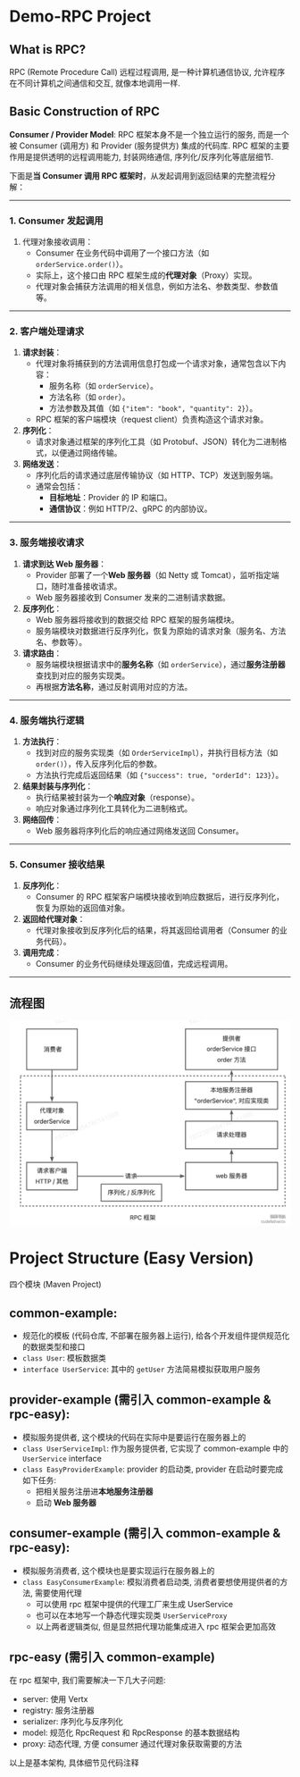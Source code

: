 # Demo-RPC Project

## What is RPC?

RPC (Remote Procedure Call) 远程过程调用, 是一种计算机通信协议, 允许程序在不同计算机之间通信和交互, 就像本地调用一样.

## Basic Construction of RPC

**Consumer / Provider Model**: RPC 框架本身不是一个独立运行的服务, 而是一个被 Consumer (调用方) 和 Provider (服务提供方) 集成的代码库. RPC 框架的主要作用是提供透明的远程调用能力, 封装网络通信, 序列化/反序列化等底层细节. 

下面是**当 Consumer 调用 RPC 框架时**，从发起调用到返回结果的完整流程分解：

------

### **1. Consumer 发起调用**

1. 代理对象接收调用：
   - Consumer 在业务代码中调用了一个接口方法（如 `orderService.order()`）。
   - 实际上，这个接口由 RPC 框架生成的**代理对象**（Proxy）实现。
   - 代理对象会捕获方法调用的相关信息，例如方法名、参数类型、参数值等。

------

### **2. 客户端处理请求**

1. **请求封装**：
   - 代理对象将捕获到的方法调用信息打包成一个请求对象，通常包含以下内容：
     - 服务名称（如 `orderService`）。
     - 方法名称（如 `order`）。
     - 方法参数及其值（如 `{"item": "book", "quantity": 2}`）。
   - RPC 框架的客户端模块（request client）负责构造这个请求对象。
2. **序列化**：
   - 请求对象通过框架的序列化工具（如 Protobuf、JSON）转化为二进制格式，以便通过网络传输。
3. **网络发送**：
   - 序列化后的请求通过底层传输协议（如 HTTP、TCP）发送到服务端。
   - 通常会包括：
     - **目标地址**：Provider 的 IP 和端口。
     - **通信协议**：例如 HTTP/2、gRPC 的内部协议。

------

### **3. 服务端接收请求**

1. **请求到达 Web 服务器**：
   - Provider 部署了一个**Web 服务器**（如 Netty 或 Tomcat），监听指定端口，随时准备接收请求。
   - Web 服务器接收到 Consumer 发来的二进制请求数据。
2. **反序列化**：
   - Web 服务器将接收到的数据交给 RPC 框架的服务端模块。
   - 服务端模块对数据进行反序列化，恢复为原始的请求对象（服务名、方法名、参数等）。
3. **请求路由**：
   - 服务端模块根据请求中的**服务名称**（如 `orderService`），通过**服务注册器**查找到对应的服务实现类。
   - 再根据**方法名称**，通过反射调用对应的方法。

------

### **4. 服务端执行逻辑**

1. **方法执行**：
   - 找到对应的服务实现类（如 `OrderServiceImpl`），并执行目标方法（如 `order()`），传入反序列化后的参数。
   - 方法执行完成后返回结果（如 `{"success": true, "orderId": 123}`）。
2. **结果封装与序列化**：
   - 执行结果被封装为一个**响应对象**（response）。
   - 响应对象通过序列化工具转化为二进制格式。
3. **网络回传**：
   - Web 服务器将序列化后的响应通过网络发送回 Consumer。

------

### **5. Consumer 接收结果**

1. **反序列化**：
   - Consumer 的 RPC 框架客户端模块接收到响应数据后，进行反序列化，恢复为原始的返回值对象。
2. **返回给代理对象**：
   - 代理对象接收到反序列化后的结果，将其返回给调用者（Consumer 的业务代码）。
3. **调用完成**：
   - Consumer 的业务代码继续处理返回值，完成远程调用。

------

## **流程图**

![rpc-structure](./rpc-structure.png)

# Project Structure (Easy Version)

四个模块 (Maven Project)

## common-example: 

- 规范化的模板 (代码仓库, 不部署在服务器上运行), 给各个开发组件提供规范化的数据类型和接口
- `class User`: 模板数据类
- `interface UserService`: 其中的 `getUser` 方法简易模拟获取用户服务

## provider-example (需引入 common-example & rpc-easy):

- 模拟服务提供者, 这个模块的代码在实际中是要运行在服务器上的
- `class UserServiceImpl`: 作为服务提供者, 它实现了 common-example 中的 `UserService` interface
- `class EasyProviderExample`: provider 的启动类, provider 在启动时要完成如下任务:
  - 把相关服务注册进**本地服务注册器**
  - 启动 **Web 服务器**

## consumer-example (需引入 common-example & rpc-easy):

- 模拟服务消费者, 这个模块也是要实现运行在服务器上的
- `class EasyConsumerExample`: 模拟消费者启动类, 消费者要想使用提供者的方法, 需要使用代理
  - 可以使用 rpc 框架中提供的代理工厂来生成 UserService
  - 也可以在本地写一个静态代理实现类 `UserServiceProxy`
  - 以上两者逻辑类似, 但是显然把代理功能集成进入 rpc 框架会更加高效

## rpc-easy (需引入 common-example)

在 rpc 框架中, 我们需要解决一下几大子问题:

- server: 使用 Vertx
- registry: 服务注册器
- serializer: 序列化与反序列化
- model: 规范化 RpcRequest 和 RpcResponse 的基本数据结构
- proxy: 动态代理, 方便 consumer 通过代理对象获取需要的方法

以上是基本架构, 具体细节见代码注释